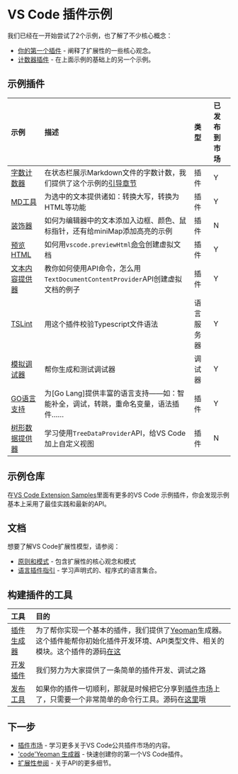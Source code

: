 # VS Code 插件示例
我们已经在一开始尝试了2个示例，也了解了不少核心概念：
- [你的第一个插件]() - 阐释了扩展性的一些核心观念。
- [计数器插件]() - 在上面示例的基础上的另一个示例。

## 示例插件

| 示例 | 描述 | 类型 | 已发布到市场 |
| :----|:---- |:---- |:---- |
| [字数计数器]() | 在状态栏展示Markdown文件的字数计数，我们提供了这个示例的[引导章节]() | 插件 | Y |
| [MD工具]() | 为选中的文本提供诸如：转换大写，转换为HTML等功能 | 插件 | Y |
| [装饰器]() | 如何为编辑器中的文本添加入边框、颜色、鼠标指针，还有给miniMap添加高亮的示例 | 插件 | N |
| [预览HTML]() | 如何用`vscode.previewHtml`[命令]()创建虚拟文档 | 插件 | Y |
| [文本内容提供器]() | 教你如何使用API命令，怎么用`TextDocumentContentProvider`API创建虚拟文档的例子 | 插件 | Y |
| [TSLint]() | 用这个插件校验Typescript文件语法 | 语言服务器 | Y |
| [模拟调试器]() | 帮你生成和测试调试器 | 调试器 | Y |
| [GO语言支持]() | 为[Go Lang]提供丰富的语言支持——如：智能补全，调试，转跳，重命名变量，语法插件…… | 插件 | Y |
| [树形数据提供器]() | 学习使用`TreeDataProvider`API，给VS Code加上自定义视图 | 插件 | N |

## 示例仓库

在[VS Code Extension Samples](https://github.com/Microsoft/vscode-extension-samples)里面有更多的VS Code 示例插件，你会发现示例基本上采用了最佳实践和最新的API。

## 文档
想要了解VS Code扩展性模型，请参阅：
- [原则和模式]() - 包含扩展性的核心观念和模式
- [语言插件指引]() - 学习声明式的、程序式的语言集合。

## 构建插件的工具

| 工具 | 目的 |
| :----- | :----- |
| [插件生成器](https://code.visualstudio.com/docs/extensions/yocode) | 为了帮你实现一个基本的插件，我们提供了[Yeoman]()生成器。这个插件能帮你初始化插件开发环境、API类型文件、相关的模块。这个插件的源码[在这](https://github.com/Microsoft/vscode-generator-code) |
| [开发插件](https://code.visualstudio.com/docs/extensions/developing-extensions) | 我们努力为大家提供了一条简单的插件开发、调试之路 |
| [发布工具](https://code.visualstudio.com/docs/extensions/publish-extension) | 如果你的插件一切顺利，那就是时候把它分享到[插件市场](https://code.visualstudio.com/docs/editor/extension-gallery)上了，只需要一个非常简单的命令行工具。源码在[这里](https://github.com/Microsoft/vsce)哦 |

## 下一步

- [插件市场]() - 学习更多关于VS Code公共插件市场的内容。
- ['code'Yeoman 生成器]() - 快速创建你的第一个VS Code插件。
- [扩展性参阅]() - 关于API的更多细节。
